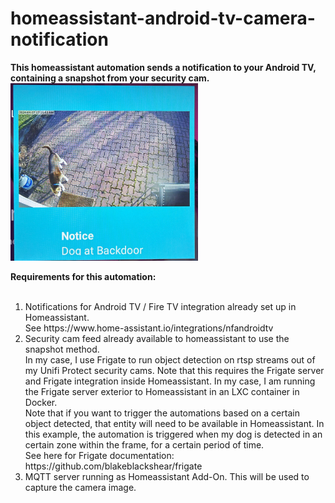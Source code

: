 # homeassistant-android-tv-camera-notification
<b>This homeassistant automation sends a notification to your Android TV, containing a snapshot from your security cam.</b>
<br><img src="https://github.com/cyclone182/homeassistant-android-tv-camera-notification/blob/main/notification-example.jpg" width="300" />
<p><b>Requirements for this automation:</b></p>
<ol>
&nbsp &nbsp &nbsp <li>Notifications for Android TV / Fire TV integration already set up in Homeassistant. 
  <br>See https://www.home-assistant.io/integrations/nfandroidtv
&nbsp &nbsp &nbsp <li>Security cam feed already available to homeassistant to use the snapshot method.
  <br>In my case, I use Frigate to run object detection on rtsp streams out of my Unifi Protect security cams. Note that this requires the Frigate server and Frigate integration inside Homeassistant. In my case, I am running the Frigate server exterior to Homeassistant in an LXC container in Docker.
  <br>Note that if you want to trigger the automations based on a certain object detected, that entity will need to be available in Homeassistant. In this example, the automation is triggered when my dog is detected in an certain zone within the frame, for a certain period of time.
  <br>See here for Frigate documentation: https://github.com/blakeblackshear/frigate
&nbsp &nbsp &nbsp <li>MQTT server running as Homeassistant Add-On. This will be used to capture the camera image.</li>
</ol>
